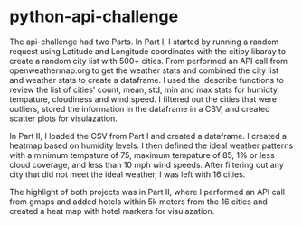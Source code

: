 # python-api-challenge

The api-challenge had two Parts. In Part I, I started by running a random request using Latitude and Longitude coordinates with the citipy libaray to create a random city list with 500+ cities. From performed an API call from openweathermap.org to get the weather stats and combined the city list and weather stats to create a dataframe. I used the .describe functions to review the list of cities' count, mean, std, min and max stats for humidty, tempature, cloudiness and wind speed. I filtered out the cities that were outliers, stored the information in the dataframe in a CSV, and created scatter plots for visulazation. 

In Part II, I loaded the CSV from Part I and created a dataframe. I  created a heatmap based on humidity levels. I then defined the ideal weather patterns with a minimum tempature of 75, maximum tempature of 85, 1% or less cloud coverage, and less than 10 mph wind speeds. After filtering out any city that did not meet the ideal weather, I was left with 16 cities. 

The highlight of both projects was in Part II, where I performed an API call from gmaps and added hotels within 5k meters from the 16 cities and created a heat map with hotel markers for visulazation. 